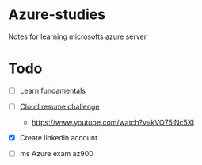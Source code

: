 # Azure-studies
Notes for learning microsofts azure server

# Todo

- [ ] Learn fundamentals

- [ ] [Cloud resume challenge](https://cloudresumechallenge.dev/docs/the-challenge/)
    * https://www.youtube.com/watch?v=kVO75iNc5XI

- [x] Create linkedin account

- [ ] ms Azure exam az900
